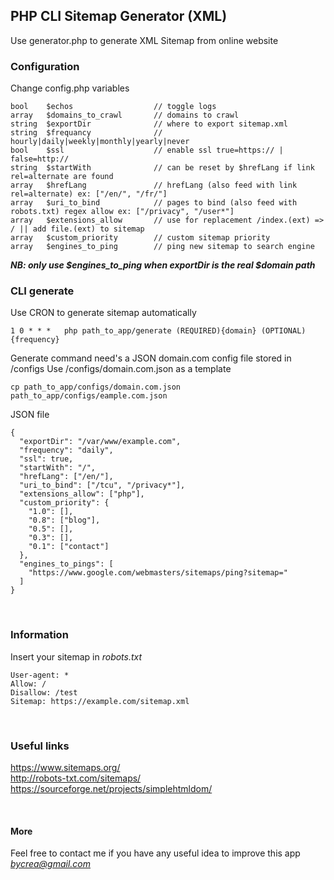 ## PHP CLI Sitemap Generator (XML)

Use generator.php to generate XML Sitemap from online website


### Configuration

Change config.php variables

```
bool    $echos                  // toggle logs
array   $domains_to_crawl       // domains to crawl
string  $exportDir              // where to export sitemap.xml
string  $frequancy              // hourly|daily|weekly|monthly|yearly|never
bool    $ssl                    // enable ssl true=https:// | false=http://
string  $startWith              // can be reset by $hrefLang if link rel=alternate are found
array   $hrefLang               // hrefLang (also feed with link rel=alternate) ex: ["/en/", "/fr/"]
array   $uri_to_bind            // pages to bind (also feed with robots.txt) regex allow ex: ["/privacy", "/user*"]
array   $extensions_allow       // use for replacement /index.(ext) => / || add file.(ext) to sitemap
array   $custom_priority        // custom sitemap priority
array   $engines_to_ping        // ping new sitemap to search engine
```
***NB: only use $engines_to_ping when exportDir is the real $domain path***
<br>

### CLI generate

Use CRON to generate sitemap automatically

```
1 0 * * *   php path_to_app/generate (REQUIRED){domain} (OPTIONAL){frequency}
```

Generate command need's a JSON domain.com config file stored in /configs
Use /configs/domain.com.json as a template

```
cp path_to_app/configs/domain.com.json path_to_app/configs/eample.com.json
```

JSON file

```
{
  "exportDir": "/var/www/example.com",
  "frequency": "daily",
  "ssl": true,
  "startWith": "/",
  "hrefLang": ["/en/"],
  "uri_to_bind": ["/tcu", "/privacy*"],
  "extensions_allow": ["php"],
  "custom_priority": {
    "1.0": [],
    "0.8": ["blog"],
    "0.5": [],
    "0.3": [],
    "0.1": ["contact"]
  },
  "engines_to_pings": [
    "https://www.google.com/webmasters/sitemaps/ping?sitemap="
  ]
}
```

<br>

### Information
Insert your sitemap in *robots.txt*

```
User-agent: *
Allow: /
Disallow: /test
Sitemap: https://example.com/sitemap.xml
```

<br>

### Useful links
https://www.sitemaps.org/
<br>
http://robots-txt.com/sitemaps/
<br>
https://sourceforge.net/projects/simplehtmldom/

<br>

#### More
Feel free to contact me if you have any useful idea to improve this app *bycrea@gmail.com*
